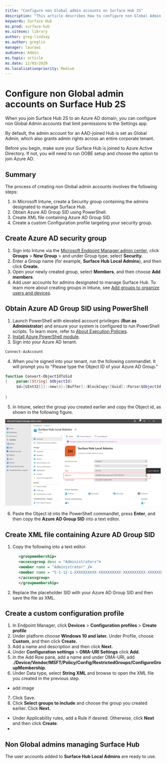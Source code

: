 ```yaml
---
title: "Configure non Global admin accounts on Surface Hub 2S"
description: "This article describes how to configure non Global Admin accounts to manage Surface Hub 2S."
keywords: Surface Hub
ms.prod: surface-hub
ms.sitesec: library
author: greg-lindsay
ms.author: greglin
manager: laurawi
audience: Admin
ms.topic: article
ms.date: 12/03/2020
ms.localizationpriority: Medium
---
```


# Configure non Global admin accounts on Surface Hub 2S

When you join Surface Hub 2S to an Azure AD domain, you can configure non Global Admin accounts that limit permissions to the Settings app. 

By default, the admin account for an AAD-joined Hub is set as Global Admin, which also grants admin rights across an entire corporate tenant. 

Before you begin, make sure your Surface Hub is joined to Azure Active Directory. If not, you will need to run OOBE setup and choose the option to join Azure AD. 

## Summary 

The process of creating non Global admin accounts involves the following steps: 

1. In Microsoft Intune, create a Security group containing the admins designated to manage Surface Hub.
2. Obtain Azure AD Group SID using PowerShell.
3. Create XML file containing Azure AD Group SID.
4. Create a custom Configuration profile targeting your security group.


## Create Azure AD security group 

1. Sign into Intune via the [Microsoft Endpoint Manager admin center](https://go.microsoft.com/fwlink/?linkid=2109431), click **Groups** > **New Group** > and under Group type, select **Security.** 
2. Enter a Group name (for example, **Surface Hub Local Admins**),  and then click **Create.** 
3. Open your newly created group, select **Members**, and then choose **Add members**. 
4. Add  user accounts for admins designated to manage Surface Hub.  To learn more about creating groups in Intune, see  [Add groups to organize users and devices](https://docs.microsoft.com/mem/intune/fundamentals/groups-add).

## Obtain Azure AD Group SID using PowerShell

1. Launch PowerShell with elevated account privileges (**Run as Administrator**) and ensure your system is configured to run PowerShell scripts. To learn more, refer to [About Execution Policies](https://docs.microsoft.com/powershell/module/microsoft.powershell.core/about/about_execution_policies?). 
2. [Install Azure PowerShell module](https://docs.microsoft.com/powershell/azure/install-az-ps?view=azps-5.1.0).
3. Sign into your Azure AD tenant.
```powershell
Connect-AzAccount
```

4. When you're signed into your tenant, run the following commandlet. It will prompt you to "Please type the Object ID of your Azure AD Group."

```powershell
function Convert-ObjectIdToSid
{    param([String] $ObjectId)   
     $d=[UInt32[]]::new(4);[Buffer]::BlockCopy([Guid]::Parse($ObjectId).ToByteArray(),0,$d,0,16);"S-1-12-1-$d".Replace(' ','-')
	 
}
```
5. In Intune, select the group you created earlier and copy the Object id, as shown in the following figure. 

 ![Copy Object id of security group](images/sh-objectid.png)

6. Paste the Object id into the PowerShell commandlet, press **Enter**, and then copy the **Azure AD Group SID** into a text editor. 

## Create XML file containing Azure AD Group SID

1. Copy the following into a text editor. 

```xml
      <groupmembership>   
	  <accessgroup desc = "Administrators">        
	  <member name = "Administrator" />        
	  <member name = "S-1-12-1-XXXXXXXXXX-XXXXXXXXXX-XXXXXXXXXX-XXXXXXXXXX" />  
	  </accessgroup>
	  </groupmembership>
  ```

2. Replace the placeholder SID with your Azure AD Group SID and then save the file as XML. 

## Create a custom configuration profile

1. In Endpoint Manager, click **Devices** > **Configuration profiles** > **Create profile** 
2. Under platform choose  **Windows 10 and later.** Under Profile, choose **Custom**, and then click **Create.**
3. Add a name and description and then click **Next.**
4. Under **Configuration settings** > **OMA-URI Settings** click **Add**.
5. In the Add Row pane, add a name and under OMA-URI, add **./Device/Vendor/MSFT/Policy/Config/RestrictedGroups/ConfigureGroupMembership**.
6. Under Data type, select **String XML** and browse to open the XML file you created in the previous step. 
- add image
7. Click Save.
8. Click **Select groups to include** and choose the group you created earlier. Click **Next.**
- Under Applicability rules, add a Rule if desired. Otherwise, click **Next** and then click **Create**.
- 

## Non Global admins managing Surface Hub

The user accounts added to **Surface Hub Local Admins** are ready to use. 
